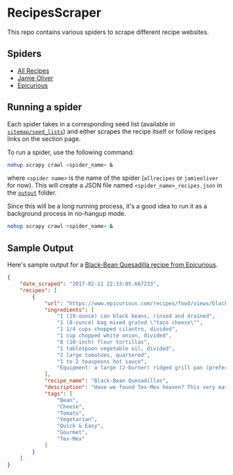 # RecipesScraper

This repo contains various spiders to scrape different recipe websites.  

## Spiders

* [All Recipes](https://allrecipes.com/)
* [Jamie Oliver](https://www.jamieoliver.com/)
* [Epicurious](https://www.epicurious.com/)

## Running a spider

Each spider takes in a corresponding seed list (available in [`sitemap/seed_lists`](sitemap/seed_lists)) and either scrapes the recipe itself or follow recipes links on the section page.

To run a spider, use the following command:

```bash
nohup scrapy crawl <spider_name> &
```

where `<spider name>` is the name of the spider (`allrecipes` or `jamieoliver` for now).  This will create a JSON file named `<spider_name>_recipes.json` in the [`output`](output) folder.

Since this will be a long running process, it's a good idea to run it as a background process in no-hangup mode.

```bash
nohup scrapy crawl <spider_name> &
```

## Sample Output

Here's sample output for a [Black-Bean Quesadilla recipe from Epicurious](https://www.epicurious.com/recipes/food/views/black-bean-quesadillas-239962).

```JSON
{
    "date_scraped": "2017-02-11 22:33:05.667233",
    "recipes": [
        {
            "url": "https://www.epicurious.com/recipes/food/views/black-bean-quesadillas-239962",
            "ingredients": [
                "1 (19-ounce) can black beans, rinsed and drained",
                "1 (8-ounce) bag mixed grated \"taco cheese\"",
                "1 1/4 cups chopped cilantro, divided",
                "1 cup chopped white onion, divided",
                "8 (10-inch) flour tortillas",
                "1 tablespoon vegetable oil, divided",
                "2 large tomatoes, quartered",
                "1 to 2 teaspoons hot sauce",
                "Equipment: a large (2-burner) ridged grill pan (preferably cast-iron)"
            ],
            "recipe_name": "Black-Bean Quesadillas",
            "description": "Have we found Tex-Mex heaven? This very easy vegetarian meal satisfies with the heft of beans and melted mixed cheese.",
            "tags": [
                "Bean",
                "Cheese",
                "Tomato",
                "Vegetarian",
                "Quick & Easy",
                "Gourmet",
                "Tex-Mex"
            ]
        }
    ]
}
```
